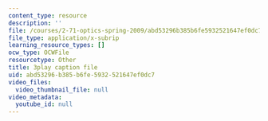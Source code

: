 ```yaml
---
content_type: resource
description: ''
file: /courses/2-71-optics-spring-2009/abd53296b385b6fe5932521647ef0dc7_933cBlGFDcs.srt
file_type: application/x-subrip
learning_resource_types: []
ocw_type: OCWFile
resourcetype: Other
title: 3play caption file
uid: abd53296-b385-b6fe-5932-521647ef0dc7
video_files:
  video_thumbnail_file: null
video_metadata:
  youtube_id: null
---
```

